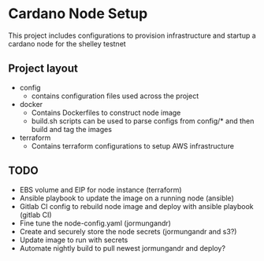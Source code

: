 # Cardano Node Setup

This project includes configurations to provision infrastructure and startup a cardano node for the shelley testnet

## Project layout
* config
  - contains configuration files used across the project
* docker
  - Contains Dockerfiles to construct node image
  - build.sh scripts can be used to parse configs from config/* and then build and tag the images
* terraform
  - Contains terraform configurations to setup AWS infrastructure

## TODO
* EBS volume and EIP for node instance (terraform)
* Ansible playbook to update the image on a running node (ansible)
* Gitlab CI config to rebuild node image and deploy with ansible playbook (gitlab CI)
* Fine tune the node-config.yaml (jormungandr)
* Create and securely store the node secrets (jormungandr and s3?)
* Update image to run with secrets
* Automate nightly build to pull newest jormungandr and deploy?